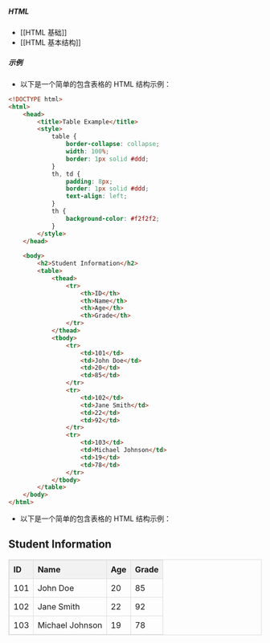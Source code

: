 ##### HTML
- [[HTML 基础]]
- [[HTML 基本结构]]
##### 示例
- 以下是一个简单的包含表格的 HTML 结构示例：
```html
<!DOCTYPE html>
<html>
	<head>
	    <title>Table Example</title>
	    <style>
	        table {
	            border-collapse: collapse;
	            width: 100%;
	            border: 1px solid #ddd;
	        }
	        th, td {
	            padding: 8px;
	            border: 1px solid #ddd;
	            text-align: left;
	        }
	        th {
	            background-color: #f2f2f2;
	        }
	    </style>
	</head>
	
	<body>
		<h2>Student Information</h2>
		<table>
		    <thead>
		        <tr>
		            <th>ID</th>
		            <th>Name</th>
		            <th>Age</th>
		            <th>Grade</th>
		        </tr>
		    </thead>
		    <tbody>
		        <tr>
		            <td>101</td>
		            <td>John Doe</td>
		            <td>20</td>
		            <td>85</td>
		        </tr>
		        <tr>
		            <td>102</td>
		            <td>Jane Smith</td>
		            <td>22</td>
		            <td>92</td>
		        </tr>
		        <tr>
		            <td>103</td>
		            <td>Michael Johnson</td>
		            <td>19</td>
		            <td>78</td>
		        </tr>
		    </tbody>
		</table>
	</body>
</html>

```
- 以下是一个简单的包含表格的 HTML 结构示例：

<html>
<head>
    <title>Table Example</title>
    <style>
        table {
            border-collapse: collapse;
            width: 100%;
            border: 1px solid #ddd;
        }
        th, td {
            padding: 8px;
            border: 1px solid #ddd;
            text-align: left;
        }
        th {
            background-color: #f2f2f2;
        }
    </style>
</head>
<body>

<h2>Student Information</h2>

<table>
    <thead>
        <tr>
            <th>ID</th>
            <th>Name</th>
            <th>Age</th>
            <th>Grade</th>
        </tr>
    </thead>
    <tbody>
        <tr>
            <td>101</td>
            <td>John Doe</td>
            <td>20</td>
            <td>85</td>
        </tr>
        <tr>
            <td>102</td>
            <td>Jane Smith</td>
            <td>22</td>
            <td>92</td>
        </tr>
        <tr>
            <td>103</td>
            <td>Michael Johnson</td>
            <td>19</td>
            <td>78</td>
        </tr>
    </tbody>
</table>

</body>
</html>
